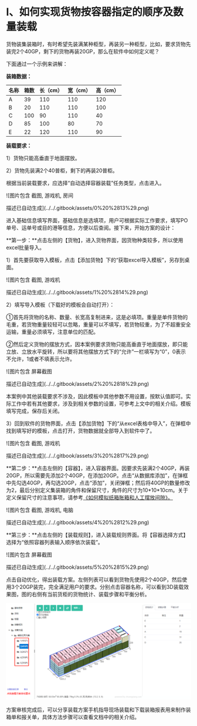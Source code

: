 # l、如何实现货物按容器指定的顺序及数量装载

货物装集装箱时，有时希望先装满某种柜型，再装另一种柜型，比如，要求货物先装完2个40GP，剩下的货物再装20GP，那么在软件中如何定义呢？

下面通过一个示例来讲解：

**装箱数据：**

| 名称 | 箱数 | 长（cm） | 宽（cm） | 高（cm） |
| :--- | :--- | :--- | :--- | :--- |
| A | 39 | 110 | 110 | 120 |
| B | 20 | 110 | 110 | 100 |
| C | 100 | 90 | 110 | 40 |
| D | 85 | 100 | 80 | 70 |
| E | 22 | 120 | 110 | 90 |

**装载要求：**

1）货物只能高垂直于地面摆放。

2）货物先装满2个40普柜，剩下的再装20普柜。

根据当前装载要求，应选择“自动选择容器装载”任务类型，点击进入。

![&#x56FE;&#x7247;&#x5305;&#x542B; &#x622A;&#x56FE;, &#x6E38;&#x620F;&#x673A;, &#x623F;&#x95F4;

&#x63CF;&#x8FF0;&#x5DF2;&#x81EA;&#x52A8;&#x751F;&#x6210;](../../.gitbook/assets/0%20%2813%29.png)

进入基础信息填写界面，基础信息是选填项，用户可根据实际工作要求，填写PO单号、运单号或目的港等信息，方便以后查阅。接下来，开始方案的设计：

**第一步：**点击左侧的【货物】，进入货物界面，因货物种类较多，所以使用excel批量导入。

1）首先要获取导入模板，点击【添加货物】下的“获取excel导入模板”，另存到桌面。

![&#x56FE;&#x7247;&#x5305;&#x542B; &#x622A;&#x56FE;, &#x6E38;&#x620F;&#x673A;

&#x63CF;&#x8FF0;&#x5DF2;&#x81EA;&#x52A8;&#x751F;&#x6210;](../../.gitbook/assets/1%20%2814%29.png)

2）填写导入模板（下载好的模板会自动打开）：

①首先将货物的名称、数量、长宽高复制进来，这是必填项。重量是单件货物的毛重，若货物重量较轻可以忽略，重量可以不填写，若货物较重，为了不超重安全运输，重量必须填写，注意单位的匹配。

②然后定义货物的摆放方式，因本案例要求货物只能高垂直于地面摆放，即只能立放、立放水平旋转，所以要将其他摆放方式下的“允许”一栏填写为“0”，0表示不允许，1或者不填表示允许。

![&#x56FE;&#x7247;&#x5305;&#x542B; &#x5C4F;&#x5E55;&#x622A;&#x56FE;

&#x63CF;&#x8FF0;&#x5DF2;&#x81EA;&#x52A8;&#x751F;&#x6210;](../../.gitbook/assets/2%20%2818%29.png)

本案例中其他装载要求不涉及，因此模板中其他参数不用设置，按默认值即可。实际工作中若有其他要求，涉及到相关参数的设置，可参考上文中的相关介绍。模板填写完成，保存后关闭。

3）回到软件的货物界面，点击【添加货物】下的“从excel表格中导入”，在弹框中找到填写好的模板，点击打开，货物数据就全部导入到软件中了。

![&#x56FE;&#x7247;&#x5305;&#x542B; &#x622A;&#x56FE;, &#x6E38;&#x620F;&#x673A;

&#x63CF;&#x8FF0;&#x5DF2;&#x81EA;&#x52A8;&#x751F;&#x6210;](../../.gitbook/assets/3%20%2817%29.png)

**第二步：**点击左侧的【容器】，进入容器界面。因要求先装满2个40GP，再装20GP，所以需要先添加2个40GP，在添加20GP。点击“从数据库添加”，在弹框中先勾选40GP，再勾选20GP，点击“添加”，关闭弹框；然后将40GP的数量修改为2，最后分别定义集装箱的角件和保留尺寸，角件的尺寸为10\*10\*10cm。关于定义保留尺寸的注意事项，请参考[《如何模拟纸箱胀箱和人工摆放间隙》。]()

![&#x56FE;&#x7247;&#x5305;&#x542B; &#x622A;&#x56FE;, &#x6E38;&#x620F;&#x673A;, &#x7535;&#x8111;

&#x63CF;&#x8FF0;&#x5DF2;&#x81EA;&#x52A8;&#x751F;&#x6210;](../../.gitbook/assets/4%20%2812%29.png)

**第三步：**点击左侧的【装载规则】，进入装载规则界面。将【容器选择方式】选择为“依照容器列表输入顺序依次装载”。

![&#x56FE;&#x7247;&#x5305;&#x542B; &#x5C4F;&#x5E55;&#x622A;&#x56FE;

&#x63CF;&#x8FF0;&#x5DF2;&#x81EA;&#x52A8;&#x751F;&#x6210;](../../.gitbook/assets/5%20%2815%29.png)

点击自动优化，得出装载方案。左侧列表可以看到货物先使用2个40GP，然后使用3个20GP装完，完全满足用户的要求。分别点击容器名称，可以看到3D装载效果图，图的右侧有当前货柜的货物统计、装载步骤和平衡分析。

![](../../.gitbook/assets/27%20%282%29.png)

方案审核完成后，可以分享装载方案手机指导现场装载和下载装箱报表用来制作装箱单和报关单，具体方法步骤可以查看文档中的相关介绍。

